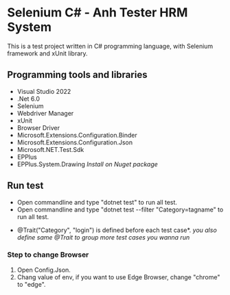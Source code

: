 # Selenium C# - Anh Tester HRM System

This is a test project written in C# programming language, with Selenium framework and xUnit library.

## Programming tools and libraries

- Visual Studio 2022
- .Net 6.0
- Selenium
- Webdriver Manager
- xUnit
- Browser Driver
- Microsoft.Extensions.Configuration.Binder
- Microsoft.Extensions.Configuration.Json
- Microsoft.NET.Test.Sdk
- EPPlus
- EPPlus.System.Drawing
 *Install on Nuget package*

## Run test

- Open commandline and type "dotnet test" to run all test.
- Open commandline and type "dotnet test --filter "Category=tagname" to run all test.
* @Trait("Category", "login") is defined before each test case*.
*you also define same @Trait to group more test cases you wanna run*

### Step to change Browser
1. Open Config.Json.
2. Chang value of env, if you want to use Edge Browser, change "chrome" to "edge".
